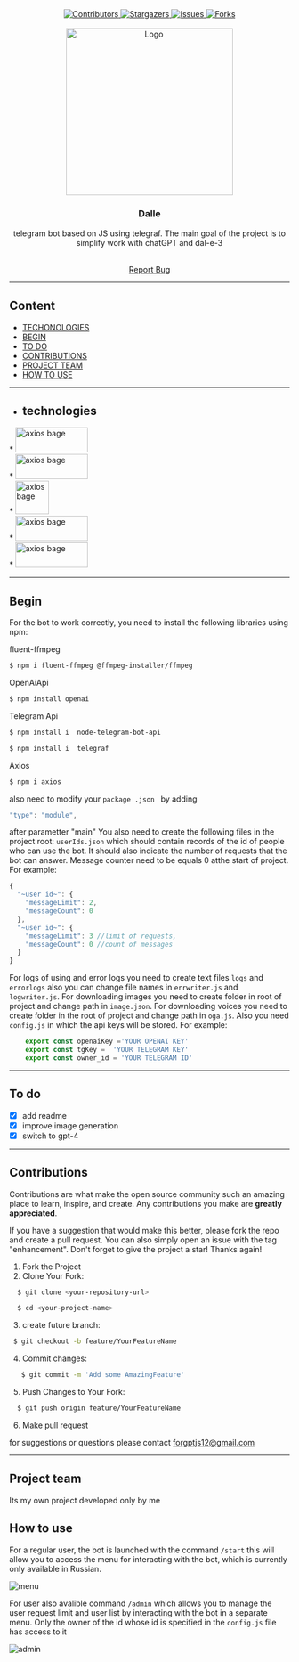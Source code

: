  <a name="readme-top"></a>
  ----
 

<div align="center">
  <a href=" https://github.com/nothing126/openaihub/graphs/contributors">
    <img src="https://img.shields.io/github/contributors/nothing126/openaihub.svg?style=for-the-badge" alt="Contributors">
  </a>
  <a href="https://github.com/nothing126/openaihub/stargazers">
    <img src="https://img.shields.io/github/stars/nothing126/openaihub.svg?style=for-the-badge" alt="Stargazers">
  </a>
  <a href="https://github.com/nothing126/openaihub/issues">
    <img src="https://img.shields.io/github/issues/nothing126/openaihub.svg?style=for-the-badge" alt="Issues">
  </a>
  <a href="https://github.com/nothing126/openaihub/network/members">
    <img src="https://img.shields.io/github/forks/nothing126/openaihub.svg?style=for-the-badge" alt="Forks">
  </a>
</div>

 <!-- PROJECT LOGO -->
<br />
<div align="center">
  <a href="https://github.com/nothing126/openaihub/blob/master/img/dalle.jpg">
    <img src="https://github.com/nothing126/openaihub/blob/master/img/dalle.jpg" alt="Logo" width="300" height="300">
  </a>

  <h3 align="center">Dalle</h3>
  telegram bot based on JS using telegraf. The main goal of the project is to simplify work with chatGPT and dal-e-3 
  <p align="center">
    <br />
    <a href="https://t.me/Nonthing1571">Report Bug</a>
   
  </p>
</div>

 ----

## Content
- [TECHONOLOGIES](#technologies)
- [BEGIN](#Begin)
- [TO DO](#to-do)
- [CONTRIBUTIONS](#contributions)
- [PROJECT TEAM](#project-team )
- [HOW TO USE](#)

 ----

- ## technologies
  
 <div align="flex-start">
* <a href="https://github.com/nodejs">
    <img src="https://github.com/nothing126/openaihub/blob/master/img/js.jpg" alt="axios bage" width="130" height="45">
  </a>
  
  <div align="flex-start">
* <a href="https://github.com/openai/openai-node">
    <img src="https://github.com/nothing126/openaihub/blob/master/img/openai.png" alt="axios bage" width="130" height="45">
  </a>
  
  <div align="flex-start">
* <a href="https://github.com/telegraf/telegraf">
    <img src="https://github.com/nothing126/openaihub/blob/master/img/telegraf1.png" alt="axios bage" width="60" height="60">
  </a>
  
  <div align="flex-start">
* <a href="https://github.com/axios/axios">
    <img src="https://github.com/nothing126/openaihub/blob/master/img/axios.png" alt="axios bage" width="130" height="45">
  </a>
  
  <div align="flex-start">
* <a href="https://github.com/fluent-ffmpeg/node-fluent-ffmpeg">
    <img src="https://github.com/nothing126/openaihub/blob/master/img/ffmpeg.jpg" alt="axios bage" width="130" height="45">
  </a>
   
   ----
   
 ## Begin
 For the bot to work correctly, you need to install the following libraries using npm:
 
 fluent-ffmpeg
 ```sh
 $ npm i fluent-ffmpeg @ffmpeg-installer/ffmpeg
```

OpenAiApi 
```sh
$ npm install openai
```

Telegram Api
```sh
$ npm install i  node-telegram-bot-api
```
```sh
$ npm install i  telegraf
 ```

Axios
```sh
$ npm i axios
```
also need to modify your ```package .json ``` by adding
```javascript
"type": "module",
```
after parametter "main"
You also need to create the following files in the project root:
```userIds.json```
which should contain records of the id of people who can use the bot. It should also indicate the number of requests that the bot can answer. Message counter need to be equals 0 atthe start of project. For example:
```javascript
{
  "~user id~": {
    "messageLimit": 2,
    "messageCount": 0
  },
  "~user id~": {
    "messageLimit": 3 //limit of requests,
    "messageCount": 0 //count of messages
  }
}
```
For logs of using and error logs you need to create text files ```logs``` and ```errorlogs``` also you can change file names in ```errwriter.js``` and ```logwriter.js```.
For downloading images you need to create folder in root of project and change path in ```image.json```.
For downloading voices you need to create folder in the root of project and change path in ```oga.js```.
Also you need ```config.js```  in which the api keys will be stored. For example:
```javascript
    export const openaiKey ='YOUR OPENAI KEY'
    export const tgKey =  'YOUR TELEGRAM KEY'
    export const owner_id = 'YOUR TELEGRAM ID'

```
 ----
## To do
- [x] add readme
- [x] improve image generation
- [x] switch to gpt-4

 ----
## Contributions      
Contributions are what make the open source community such an amazing place to learn, inspire, and create. Any contributions you make are **greatly appreciated**.

If you have a suggestion that would make this better, please fork the repo and create a pull request. You can also simply open an issue with the tag "enhancement".
Don't forget to give the project a star! Thanks again!

1. Fork the Project
2. Clone Your Fork:
 ```sh
   $ git clone <your-repository-url>
 ```
 ```sh
   $ cd <your-project-name>
 ```
3. create future branch:
  ```sh
   $ git checkout -b feature/YourFeatureName
  ```
4. Commit changes:
 ```sh
    $ git commit -m 'Add some AmazingFeature'
  ```
5. Push Changes to Your Fork:
 ```sh
   $ git push origin feature/YourFeatureName
  ```
6.   Make pull request

   
for suggestions or questions please contact forgptjs12@gmail.com

 ----
## Project team
Its my own project developed only by me

## How to use
For a regular user, the bot is launched with the command ```/start``` this will allow you to access the menu for interacting with the bot, which is currently only available in Russian.

![menu](https://github.com/nothing126/openaihub/blob/master/img/menu%20bot.png)

For user also avalible command ```/admin``` which allows you to manage the user request limit and user list by interacting with the bot in a separate menu. Only the owner of the id whose id is specified in the ```config.js``` file has access to it

![admin](https://github.com/nothing126/openaihub/blob/master/img/admin%20menu.png)

[contributors-shield]:https://img.shields.io/github/contributors/nothing126/openaihub.svg?style=for-the-badge
[contributors-url]: https://github.com/nothing126/openaihub/graphs/contributors
[forks-shield]: https://img.shields.io/github/forks/nothing126/openaihub.svg?style=for-the-badge
[forks-url]:https://github.com/nothing126/openaihub/network/members
[stars-shield]: https://img.shields.io/github/stars/nothing126/openaihub.svg?style=for-the-badge
[stars-url]:https://github.com/nothing126/openaihub/stargazers
[issues-shield]:https://img.shields.io/github/issues/nothing126/openaihub.svg?style=for-the-badge
[issues-url]:https://github.com/nothing126/openaihub/issues
